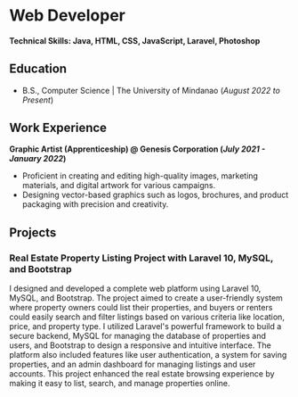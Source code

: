 # Web Developer

#### Technical Skills: Java, HTML, CSS, JavaScript, Laravel, Photoshop

## Education	        		
- B.S., Computer Science | The University of Mindanao (_August 2022 to Present_)

## Work Experience
**Graphic Artist (Apprenticeship) @ Genesis Corporation (_July 2021 - January 2022_)**
- Proficient in creating and editing high-quality images, marketing materials, and digital artwork for various campaigns.
- Designing vector-based graphics such as logos, brochures, and product packaging with precision and creativity.

## Projects
### Real Estate Property Listing Project with Laravel 10, MySQL, and Bootstrap

 I designed and developed a complete web platform using Laravel 10, MySQL, and Bootstrap. The project aimed to create a user-friendly system where property owners could list their properties, and buyers or renters could easily search and filter listings based on various criteria like location, price, and property type. I utilized Laravel's powerful framework to build a secure backend, MySQL for managing the database of properties and users, and Bootstrap to design a responsive and intuitive interface. The platform also included features like user authentication, a system for saving properties, and an admin dashboard for managing listings and user accounts. This project enhanced the real estate browsing experience by making it easy to list, search, and manage properties online.
